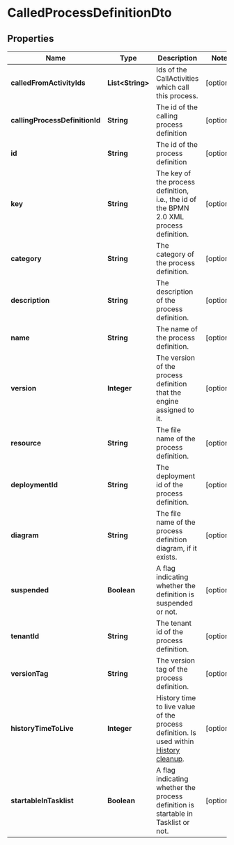 

# CalledProcessDefinitionDto

## Properties

Name | Type | Description | Notes
------------ | ------------- | ------------- | -------------
**calledFromActivityIds** | **List&lt;String&gt;** | Ids of the CallActivities which call this process. |  [optional]
**callingProcessDefinitionId** | **String** | The id of the calling process definition |  [optional]
**id** | **String** | The id of the process definition |  [optional]
**key** | **String** | The key of the process definition, i.e., the id of the BPMN 2.0 XML process definition. |  [optional]
**category** | **String** | The category of the process definition. |  [optional]
**description** | **String** | The description of the process definition. |  [optional]
**name** | **String** | The name of the process definition. |  [optional]
**version** | **Integer** | The version of the process definition that the engine assigned to it. |  [optional]
**resource** | **String** | The file name of the process definition. |  [optional]
**deploymentId** | **String** | The deployment id of the process definition. |  [optional]
**diagram** | **String** | The file name of the process definition diagram, if it exists. |  [optional]
**suspended** | **Boolean** | A flag indicating whether the definition is suspended or not. |  [optional]
**tenantId** | **String** | The tenant id of the process definition. |  [optional]
**versionTag** | **String** | The version tag of the process definition. |  [optional]
**historyTimeToLive** | **Integer** | History time to live value of the process definition. Is used within [History cleanup](https://docs.camunda.org/manual/7.18/user-guide/process-engine/history/#history-cleanup). |  [optional]
**startableInTasklist** | **Boolean** | A flag indicating whether the process definition is startable in Tasklist or not. |  [optional]



